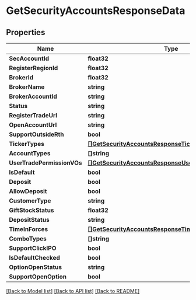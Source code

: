 # GetSecurityAccountsResponseData

## Properties

Name | Type | Description | Notes
------------ | ------------- | ------------- | -------------
**SecAccountId** | **float32** |  | [optional] 
**RegisterRegionId** | **float32** |  | [optional] 
**BrokerId** | **float32** |  | [optional] 
**BrokerName** | **string** |  | [optional] 
**BrokerAccountId** | **string** |  | [optional] 
**Status** | **string** |  | [optional] 
**RegisterTradeUrl** | **string** |  | [optional] 
**OpenAccountUrl** | **string** |  | [optional] 
**SupportOutsideRth** | **bool** |  | [optional] 
**TickerTypes** | [**[]GetSecurityAccountsResponseTickerTypes**](GetSecurityAccountsResponse_tickerTypes.md) |  | [optional] 
**AccountTypes** | **[]string** |  | [optional] 
**UserTradePermissionVOs** | [**[]GetSecurityAccountsResponseUserTradePermissionVOs**](GetSecurityAccountsResponse_userTradePermissionVOs.md) |  | [optional] 
**IsDefault** | **bool** |  | [optional] 
**Deposit** | **bool** |  | [optional] 
**AllowDeposit** | **bool** |  | [optional] 
**CustomerType** | **string** |  | [optional] 
**GiftStockStatus** | **float32** |  | [optional] 
**DepositStatus** | **string** |  | [optional] 
**TimeInForces** | [**[]GetSecurityAccountsResponseTimeInForces**](GetSecurityAccountsResponse_timeInForces.md) |  | [optional] 
**ComboTypes** | **[]string** |  | [optional] 
**SupportClickIPO** | **bool** |  | [optional] 
**IsDefaultChecked** | **bool** |  | [optional] 
**OptionOpenStatus** | **string** |  | [optional] 
**SupportOpenOption** | **bool** |  | [optional] 

[[Back to Model list]](../README.md#documentation-for-models) [[Back to API list]](../README.md#documentation-for-api-endpoints) [[Back to README]](../README.md)


